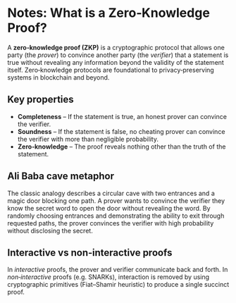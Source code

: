 # Notes: What is a Zero‑Knowledge Proof?

A **zero‑knowledge proof (ZKP)** is a cryptographic protocol that allows one party (the *prover*) to convince another party (the *verifier*) that a statement is true without revealing any information beyond the validity of the statement itself.  Zero‑knowledge protocols are foundational to privacy‑preserving systems in blockchain and beyond.

## Key properties

- **Completeness** – If the statement is true, an honest prover can convince the verifier.
- **Soundness** – If the statement is false, no cheating prover can convince the verifier with more than negligible probability.
- **Zero‑knowledge** – The proof reveals nothing other than the truth of the statement.

## Ali Baba cave metaphor

The classic analogy describes a circular cave with two entrances and a magic door blocking one path. A prover wants to convince the verifier they know the secret word to open the door without revealing the word. By randomly choosing entrances and demonstrating the ability to exit through requested paths, the prover convinces the verifier with high probability without disclosing the secret.

## Interactive vs non‑interactive proofs

In *interactive* proofs, the prover and verifier communicate back and forth. In *non‑interactive* proofs (e.g. SNARKs), interaction is removed by using cryptographic primitives (Fiat–Shamir heuristic) to produce a single succinct proof.
